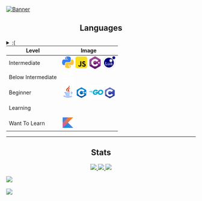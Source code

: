 [![Banner](https://github.com/keplerHaloxx/keplerHaloxx/assets/80098945/f879ba7d-87be-4834-b460-cd66a43b3f25)](https://github.com/keplerHaloxx)

<!--
<a href="https://git.io/typing-svg">
  <img src="https://readme-typing-svg.demolab.com?size=32&font=Fira+Code&duration=3500&pause=500&center=true&vCenter=true&width=975&lines=I+am+Haloxx" alt="Typing">
</a>
-->

<table style="margin: 0px auto;">
  <h2 style="text-align:center; text-decoration: none; border-bottom: none;">Languages</h2>
  
  <details>
  <summary>:(</summary>
  
  ### GitHub doesn't support changes to vertical alignment of pictures so some of them are unaligned
</details>
  <thead>
    <tr>
      <th style="text-align: center;">Level</th>
      <th style="text-align: center;">Image</th>
    </tr>
  </thead>
  <tbody>
    <tr>
      <td>Intermediate</td>
      <td>
        <img src="images/python.png" width="32" alt="Python">
        <img src="images/js.png" width="31" alt="JavaScript">
        <img src="images/cs.png" width="34" style="vertical-align: -2px;" alt="C#">
        <img src="images/lua.png" width="34" style="vertical-align: -2px" alt="Lua">
      </td>
    </tr>
    <tr>
      <td>Below Intermediate</td>
      <td>
        <img src="images/rust.png" width="32" style="vertical-align: -3px;" alt="Rust">
      </td>
    </tr>
    <tr>
      <td>Beginner</td>
      <td>
        <img src="images/java.png" width="32" alt="Java">
        <img src="images/cpp.png" width="32" style="vertical-align: -3px;" alt="C++">
        <img src="images/go.png" width="38" style="vertical-align: -5px;" alt="Go">
        <img src="images/c.png" width="29" style="vertical-align: -2px;" alt="C">
      </td>
    </tr>
    <tr>
      <td>Learning</td>
      <td style="height: 35px;">
      </td>
    </tr>
    <tr>
      <td>Want To Learn</td>
      <td>
        <img src="images/kotlin.png" width="32" alt="Kotlin">
      </td>
    </tr>
  </tbody>
</table>

---

<h2 style="text-align:center; text-decoration: none; border-bottom: none;">Stats</h2>

<p align="center">
  <a href="https://github.com/keplerHaloxx">
    <img src="http://github-profile-summary-cards.vercel.app/api/cards/profile-details?username=keplerHaloxx&theme=transparent" />
  </a>
  <a href="https://github.com/keplerHaloxx">
    <img src="https://github-readme-streak-stats.herokuapp.com/?user=keplerHaloxx&hide_border=true&card_width=338&theme=transparent" />
  </a>
  <a href="https://github.com/keplerHaloxx">
    <img src="http://github-profile-summary-cards.vercel.app/api/cards/stats?username=keplerHaloxx&theme=transparent" />
  </a>
  <div>
    <a href="https://github.com/keplerHaloxx">
      <img src="https://github-readme-stats.vercel.app/api/top-langs/?username=keplerHaloxx&hide_progress=false&langs_count=10&exclude_repo=Roblox-Chess-Bot&hide=vim%20script,cmake,makefile,batchfile,emacs%20lisp&card_width=699&hide_border=true&theme=github_dark&size_weight=0.5&count_weight=0.5" />
    </a>
  </div>
</p>

![](https://hit.yhype.me/github/profile?user_id=80098945)
